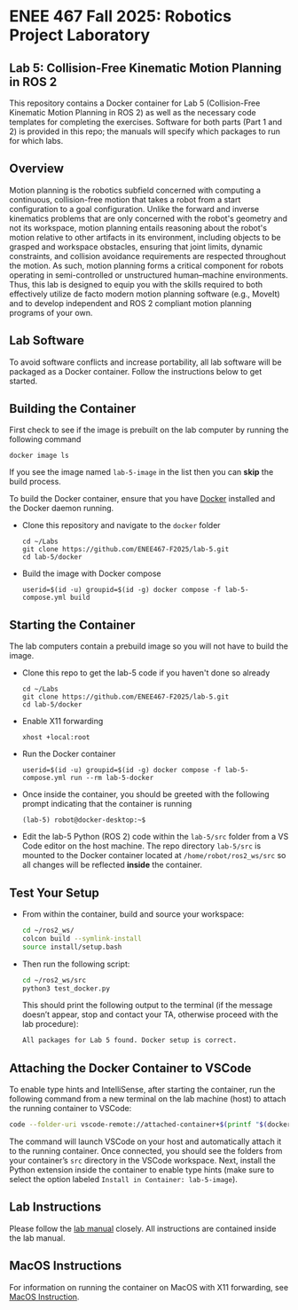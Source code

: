 # ENEE 467 Fall 2025: Robotics Project Laboratory
## Lab 5: Collision-Free Kinematic Motion Planning in ROS 2

This repository contains a Docker container for Lab 5 (Collision-Free Kinematic Motion Planning in ROS 2) as well as the necessary code templates for completing the exercises. Software for both parts (Part 1 and 2) is provided in this repo; the manuals will specify which packages to run for which labs.

## Overview

Motion planning is the robotics subfield concerned with computing a continuous, collision-free motion that takes a robot from a start configuration to a goal configuration. Unlike the forward and inverse kinematics problems that are only concerned with the robot's geometry and not its workspace, motion planning entails reasoning about the robot's motion relative to other artifacts in its environment, including objects to be grasped and workspace obstacles, ensuring that joint limits, dynamic constraints, and collision avoidance requirements are respected throughout the motion. As such, motion planning forms a critical component for robots operating in semi-controlled or unstructured human–machine environments. Thus, this lab is designed to equip you with the skills required to both effectively utilize de facto modern motion planning software (e.g., MoveIt) and to develop independent and ROS 2 compliant motion planning programs of your own.

## Lab Software

To avoid software conflicts and increase portability, all lab software will be packaged as a Docker container. Follow the instructions below to get started.

## Building the Container

First check to see if the image is prebuilt on the lab computer by running the following command
```
docker image ls
```
If you see the image named `lab-5-image` in the list then you can **skip** the build process.

To build the Docker container, ensure that you have [Docker](https://www.docker.com/get-started/) installed and the Docker daemon running.
* Clone this repository and navigate to the `docker` folder
    ```
    cd ~/Labs
    git clone https://github.com/ENEE467-F2025/lab-5.git
    cd lab-5/docker
    ```
* Build the image with Docker compose
    ```
    userid=$(id -u) groupid=$(id -g) docker compose -f lab-5-compose.yml build
    ```

## Starting the Container

The lab computers contain a prebuild image so you will not have to build the image.
* Clone this repo to get the lab-5 code if you haven't done so already
    ```
    cd ~/Labs
    git clone https://github.com/ENEE467-F2025/lab-5.git
    cd lab-5/docker
    ```
* Enable X11 forwarding
    ```
    xhost +local:root
    ```
* Run the Docker container
    ```
    userid=$(id -u) groupid=$(id -g) docker compose -f lab-5-compose.yml run --rm lab-5-docker
    ```
* Once inside the container, you should be greeted with the following prompt indicating that the container is running
    ```
    (lab-5) robot@docker-desktop:~$
    ```
* Edit the lab-5 Python (ROS 2) code  within the `lab-5/src` folder from a VS Code editor on the host machine. The repo directory `lab-5/src`  is mounted to the Docker container located at `/home/robot/ros2_ws/src` so all changes will be reflected **inside** the container.

## Test Your Setup
* From within the container, build and source your workspace:
    ```bash
    cd ~/ros2_ws/
    colcon build --symlink-install
    source install/setup.bash
    ```

* Then run the following script:
    ```bash
    cd ~/ros2_ws/src
    python3 test_docker.py
    ```
    This should print the following output to the terminal (if the message doesn’t appear, stop and contact your TA, otherwise proceed with the lab procedure): 
    ```txt 
    All packages for Lab 5 found. Docker setup is correct.
    ```
## Attaching the Docker Container to VSCode
To enable type hints and IntelliSense, after starting the container, run the following command from a new terminal on the lab machine (host) to attach the running container to VSCode:
```bash
code --folder-uri vscode-remote://attached-container+$(printf "$(docker ps -q --filter ancestor=lab-5-image)" | od -A n -t x1 | sed 's/ *//g' | tr -d '\n')/home/robot/ros2_ws/src
```
The command will launch VSCode on your host and automatically attach it to the running container. Once connected, you should see the folders from your container’s `src` directory in the VSCode workspace. Next, install the Python extension inside the container to enable type hints (make sure to select the option labeled `Install in Container: lab-5-image`).

## Lab Instructions

Please follow the [lab manual](Lab_5_Motion-Planning-Part-1.pdf) closely. All instructions are contained inside the lab manual.

## MacOS Instructions

For information on running the container on MacOS with X11 forwarding, see [MacOS Instruction](macos/macos.md).